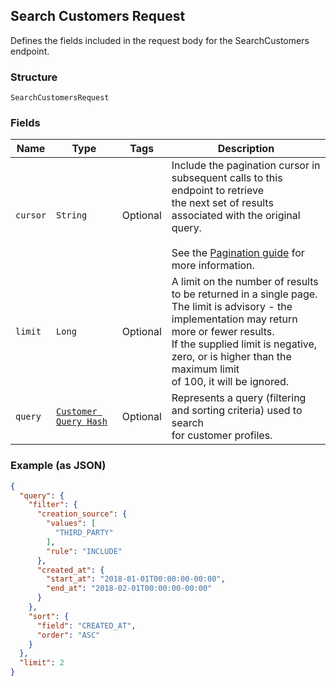 ## Search Customers Request

Defines the fields included in the request body for the
SearchCustomers endpoint.

### Structure

`SearchCustomersRequest`

### Fields

| Name | Type | Tags | Description |
|  --- | --- | --- | --- |
| `cursor` | `String` | Optional | Include the pagination cursor in subsequent calls to this endpoint to retrieve<br>the next set of results associated with the original query.<br><br>See the [Pagination guide](https://developer.squareup.com/docs/working-with-apis/pagination) for more information. |
| `limit` | `Long` | Optional | A limit on the number of results to be returned in a single page.<br>The limit is advisory - the implementation may return more or fewer results.<br>If the supplied limit is negative, zero, or is higher than the maximum limit<br>of 100, it will be ignored. |
| `query` | [`Customer Query Hash`](/doc/models/customer-query.md) | Optional | Represents a query (filtering and sorting criteria) used to search<br>for customer profiles. |

### Example (as JSON)

```json
{
  "query": {
    "filter": {
      "creation_source": {
        "values": [
          "THIRD_PARTY"
        ],
        "rule": "INCLUDE"
      },
      "created_at": {
        "start_at": "2018-01-01T00:00:00-00:00",
        "end_at": "2018-02-01T00:00:00-00:00"
      }
    },
    "sort": {
      "field": "CREATED_AT",
      "order": "ASC"
    }
  },
  "limit": 2
}
```

